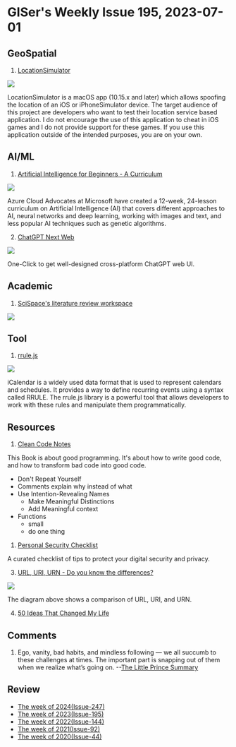 # GISer's Weekly Issue 195, 2023-07-01

## GeoSpatial

1. [LocationSimulator](https://github.com/Schlaubischlump/LocationSimulator)

![](https://github.com/Schlaubischlump/LocationSimulator/raw/master/Preview/screenshot.png)

LocationSimulator is a macOS app (10.15.x and later) which allows spoofing the location of an iOS or iPhoneSimulator device. The target audience of this project are developers who want to test their location service based application. I do not encourage the use of this application to cheat in iOS games and I do not provide support for these games. If you use this application outside of the intended purposes, you are on your own.

## AI/ML

1. [Artificial Intelligence for Beginners - A Curriculum](https://github.com/microsoft/AI-For-Beginners)

![](https://github.com/microsoft/AI-For-Beginners/raw/main/lessons/sketchnotes/ai-overview.png)

Azure Cloud Advocates at Microsoft have created a 12-week, 24-lesson curriculum on Artificial Intelligence (AI) that covers different approaches to AI, neural networks and deep learning, working with images and text, and less popular AI techniques such as genetic algorithms.

2. [ChatGPT Next Web](https://github.com/Yidadaa/ChatGPT-Next-Web)

![](https://github.com/Yidadaa/ChatGPT-Next-Web/raw/main/docs/images/cover.png)

One-Click to get well-designed cross-platform ChatGPT web UI.

## Academic

1. [SciSpace's literature review workspace](https://typeset.io/resources/scispace-literature-review-workspace/)

![](https://typeset.io/resources/content/images/size/w2000/2023/06/Attention--1-.jpg)

## Tool

1. [rrule.js](https://github.com/jakubroztocil/rrule)

![](https://res.cloudinary.com/cpress/image/upload/w_1280,e_sharpen:60,q_auto/ku8jzoe96n08pgofazhb.jpg)

iCalendar is a widely used data format that is used to represent calendars and schedules. It provides a way to define recurring events using a syntax called RRULE. The rrule.js library is a powerful tool that allows developers to work with these rules and manipulate them programmatically.

## Resources

1. [Clean Code Notes](https://github.com/JuanCrg90/Clean-Code-Notes)

This Book is about good programming. It's about how to write good code, and how to transform bad code into good code.

- Don't Repeat Yourself
- Comments explain why instead of what
- Use Intention-Revealing Names
  - Make Meaningful Distinctions
  - Add Meaningful context
- Functions
  - small
  - do one thing

1. [Personal Security Checklist](https://github.com/Lissy93/personal-security-checklist)

A curated checklist of tips to protect your digital security and privacy.

3. [URL, URI, URN - Do you know the differences?](https://blog.bytebytego.com/i/132279282/url-uri-urn-do-you-know-the-differences)

![](https://substackcdn.com/image/fetch/w_1456,c_limit,f_webp,q_auto:good,fl_progressive:steep/https%3A%2F%2Fsubstack-post-media.s3.amazonaws.com%2Fpublic%2Fimages%2F1b143a39-0445-4906-baca-25633217e5c0_1539x1536.jpeg)

The diagram above shows a comparison of URL, URI, and URN.

4. [50 Ideas That Changed My Life](https://perell.com/essay/50-ideas-that-changed-my-life/)

## Comments

1. Ego, vanity, bad habits, and mindless following — we all succumb to these challenges at times. The important part is snapping out of them when we realize what’s going on.
   --[The Little Prince Summary](https://fourminutebooks.com/the-little-prince-summary/)

## Review

- [The week of 2024(Issue-247)](../2024/issue-247.md)
- [The week of 2023(Issue-195)](../2023/issue-195.md)
- [The week of 2022(Issue-144)](../2022/issue-144.md)
- [The week of 2021(Issue-92)](../2021/issue-92.md)
- [The week of 2020(Issue-44)](../2020/issue-44.md)
